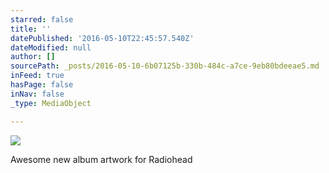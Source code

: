 ```yaml
---
starred: false
title: ''
datePublished: '2016-05-10T22:45:57.540Z'
dateModified: null
author: []
sourcePath: _posts/2016-05-10-6b07125b-330b-484c-a7ce-9eb80bdeeae5.md
inFeed: true
hasPage: false
inNav: false
_type: MediaObject

---
```

![](https://the-grid-user-content.s3-us-west-2.amazonaws.com/adb562d0-d916-458e-a82b-77e3511144cd.jpg)

Awesome new album artwork for Radiohead